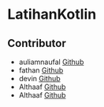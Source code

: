 # LatihanKotlin

## Contributor
- auliamnaufal [Github](https://github.com/auliamnaufal)
- fathan [Github](https://github.com/Fathkim)
- devin [Github](https://github.com/mdevarrysd)
- Althaaf [Github](https://github.com/Althaafzz)
- Althaaf [Github](https://github.com/miqdad08)
 

